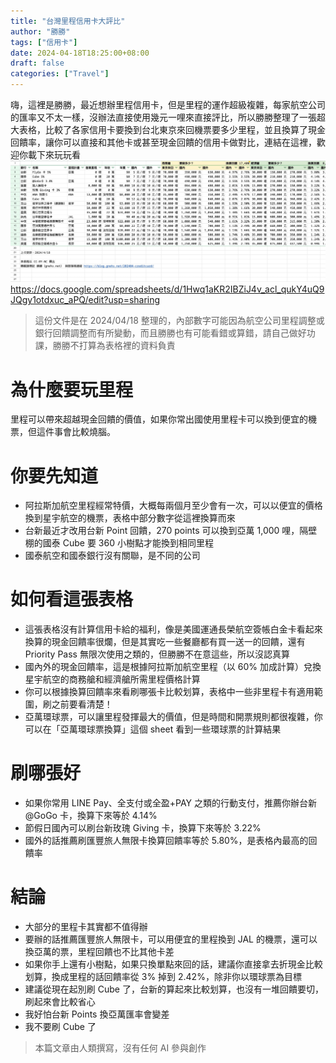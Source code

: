```yaml
---
title: "台灣里程信用卡大評比"
author: "勝勝"
tags: ["信用卡"]
date: 2024-04-18T18:25:00+08:00
draft: false
categories: ["Travel"]
---
```


嗨，這裡是勝勝，最近想辦里程信用卡，但是里程的運作超級複雜，每家航空公司的匯率又不太一樣，沒辦法直接使用幾元一哩來直接評比，所以勝勝整理了一張超大表格，比較了各家信用卡要換到台北東京來回機票要多少里程，並且換算了現金回饋率，讓你可以直接和其他卡或甚至現金回饋的信用卡做對比，連結在這裡，歡迎你載下來玩玩看
![](/img/SCR-20240418-qezv.jpg)
https://docs.google.com/spreadsheets/d/1Hwq1aKR2IBZiJ4v_acl_qukY4uQ9JQgy1otdxuc_aPQ/edit?usp=sharing

> 這份文件是在 2024/04/18 整理的，內部數字可能因為航空公司里程調整或銀行回饋調整而有所變動，而且勝勝也有可能看錯或算錯，請自己做好功課，勝勝不打算為表格裡的資料負責

# 為什麼要玩里程

里程可以帶來超越現金回饋的價值，如果你常出國使用里程卡可以換到便宜的機票，但這件事會比較燒腦。

# 你要先知道

- 阿拉斯加航空里程經常特價，大概每兩個月至少會有一次，可以以便宜的價格換到星宇航空的機票，表格中部分數字從這裡換算而來
- 台新最近才改用台新 Point 回饋，270 points 可以換到亞萬 1,000 哩，隔壁棚的國泰 Cube 要 360 小樹點才能換到相同里程
- 國泰航空和國泰銀行沒有關聯，是不同的公司

# 如何看這張表格

- 這張表格沒有計算信用卡給的福利，像是美國運通長榮航空簽帳白金卡看起來換算的現金回饋率很爛，但是其實吃一些餐廳都有買一送一的回饋，還有 Priority Pass 無限次使用之類的，但勝勝不在意這些，所以沒認真算
- 國內外的現金回饋率，這是根據阿拉斯加航空里程（以 60% 加成計算）兌換星宇航空的商務艙和經濟艙所需里程價格計算
- 你可以根據換算回饋率來看刷哪張卡比較划算，表格中一些非里程卡有適用範圍，刷之前要看清楚！
- 亞萬環球票，可以讓里程發揮最大的價值，但是時間和開票規則都很複雜，你可以在「亞萬環球票換算」這個 sheet 看到一些環球票的計算結果

# 刷哪張好

- 如果你常用 LINE Pay、全支付或全盈+PAY 之類的行動支付，推薦你辦台新 @GoGo 卡，換算下來等於 4.14%
- 節假日國內可以刷台新玫瑰 Giving 卡，換算下來等於 3.22%
- 國外的話推薦刷匯豐旅人無限卡換算回饋率等於 5.80%，是表格內最高的回饋率

# 結論

- 大部分的里程卡其實都不值得辦
- 要辦的話推薦匯豐旅人無限卡，可以用便宜的里程換到 JAL 的機票，還可以換亞萬的票，里程回饋也不比其他卡差
- 如果你手上還有小樹點，如果只換單點來回的話，建議你直接拿去折現金比較划算，換成里程的話回饋率從 3% 掉到 2.42%，除非你以環球票為目標
- 建議從現在起別刷 Cube 了，台新的算起來比較划算，也沒有一堆回饋要切，刷起來會比較省心
- 我好怕台新 Points 換亞萬匯率會變差
- 我不要刷 Cube 了

> 本篇文章由人類撰寫，沒有任何 AI 參與創作
